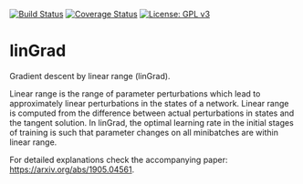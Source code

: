 [![Build Status](https://travis-ci.org/niangxiu/linGrad.svg?branch=master)](https://travis-ci.org/niangxiu/linGrad)
[![Coverage Status](https://coveralls.io/repos/github/niangxiu/linGrad/badge.svg)](https://coveralls.io/github/niangxiu/linGrad)
[![License: GPL v3](https://img.shields.io/badge/License-GPL%20v3-blue.svg)](http://www.gnu.org/licenses/gpl-3.0)


# linGrad

Gradient descent by linear range (linGrad).

Linear range is the range of parameter perturbations which lead to approximately linear perturbations in the states of a network.
Linear range is computed from the difference between actual perturbations in states and the tangent solution.
In linGrad, the optimal learning rate in the initial stages of training is such that parameter changes on all minibatches are within linear range.

For detailed explanations check the accompanying paper: https://arxiv.org/abs/1905.04561.
